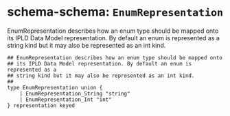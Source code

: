 # schema-schema: `EnumRepresentation`

EnumRepresentation describes how an enum type should be mapped onto
its IPLD Data Model representation. By default an enum is represented as a
string kind but it may also be represented as an int kind.


```ipldsch
## EnumRepresentation describes how an enum type should be mapped onto
## its IPLD Data Model representation. By default an enum is represented as a
## string kind but it may also be represented as an int kind.
##
type EnumRepresentation union {
	| EnumRepresentation_String "string"
	| EnumRepresentation_Int "int"
} representation keyed
```
